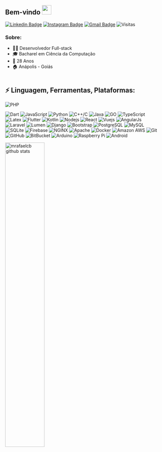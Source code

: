 ## Bem-vindo <img src="https://raw.githubusercontent.com/aemmadi/aemmadi/master/wave.gif" width="30px">
[![Linkedin Badge](https://img.shields.io/badge/-mrafaelcb-blue?style=flat-square&logo=Linkedin&logoColor=white&link=https://www.linkedin.com/in/mrafaelcb/)](https://www.linkedin.com/in/mrafaelcb/)
[![Instagram Badge](https://img.shields.io/badge/-mrafaelcb-purple?style=flat-square&logo=instagram&logoColor=white&link=https://instagram.com/mrafaelcb/)](https://instagram.com/mrafaelcb)
[![Gmail Badge](https://img.shields.io/badge/-mayconrafaelcb@gmail.com-c14438?style=flat-square&logo=Gmail&logoColor=white&link=mailto:mayconrafaelcb@gmail.com)](mailto:mayconrafaelcb@gmail.com)
<img src="https://visitor-badge.laobi.icu/badge?page_id=mrafaelcb" alt="Visitas"/>
<!-- <img align="right" height="200px" alt="GIF" src="https://i.pinimg.com/originals/e4/26/70/e426702edf874b181aced1e2fa5c6cde.gif" /> -->
### Sobre:
- 👨‍💻 Desenvolvedor Full-stack
- 🎓 Bacharel em Ciência da Computação
- 🎉 28 Anos
- 🏠 Anápolis - Goiás
  <br/><br/>
## ⚡ Linguagem, Ferramentas, Plataformas:

![PHP](https://img.shields.io/badge/-PHP-black?style=flat&logo=PHP)
<!-- ![Ruby](https://img.shields.io/badge/-Ruby-black?style=flat&logo=Ruby) -->
![Dart](https://img.shields.io/badge/-Dart-black?style=flat&logo=Dart)
![JavaScript](https://img.shields.io/badge/-JavaScript-black?style=flat-square&logo=javascript)
![Python](https://img.shields.io/badge/-Python-black?style=flat-square&logo=Python)
![C++/C](https://img.shields.io/badge/-C/C++-black?style=flat-square&logo=c)
![Java](https://img.shields.io/badge/-java-black?style=flat-square&logo=java)
![GO](https://img.shields.io/badge/-Golang-black?style=flat-square&logo=go)
![TypeScript](https://img.shields.io/badge/-TypeScript-black?style=flat-square&logo=typescript)
![Latex](https://img.shields.io/badge/-Latex-black?style=flat-square&logo=latex)
![Flutter](https://img.shields.io/badge/-Flutter-black?style=flat&logo=Flutter)
![Kotlin](https://img.shields.io/badge/-Kotlin-black?style=flat-square&logo=kotlin)
![Nodejs](https://img.shields.io/badge/-Nodejs-black?style=flat-square&logo=Node.js)
![React](https://img.shields.io/badge/-React-black?style=flat-square&logo=react)
![Vuejs](https://img.shields.io/badge/-Vuejs-black?style=flat-square&logo=vue.js)
![AngularJs](https://img.shields.io/badge/-AngularJs-black?style=flat-square&logo=angularjs)
![Laravel](https://img.shields.io/badge/-Laravel-black?style=flat-square&logo=laravel)
![Lumen](https://img.shields.io/badge/-Lumen-black?style=flat-square&logo=lumen)
![Django](https://img.shields.io/badge/-Django-black?style=flat-square&logo=django)
![Bootstrap](https://img.shields.io/badge/-Bootstrap-black?style=flat-square&logo=bootstrap)
![PostgreSQL](https://img.shields.io/badge/-PostgreSQL-black?style=flat-square&logo=postgresql)
![MySQL](https://img.shields.io/badge/-MySQL-black?style=flat-square&logo=mysql)
![SQLite](https://img.shields.io/badge/-SQLite-black?style=flat-square&logo=sqlite)
![Firebase](https://img.shields.io/badge/-Firebase-black?style=flat-square&logo=firebase)
![NGINX](https://img.shields.io/badge/-NGINX-black?style=flat-square&logo=nginx)
![Apache](https://img.shields.io/badge/-Apache-black?style=flat-square&logo=apache)
![Docker](https://img.shields.io/badge/-Docker-black?style=flat-square&logo=docker)
![Amazon AWS](https://img.shields.io/badge/Amazon%20AWS-black?style=flat-square&logo=amazon-aws)
![Git](https://img.shields.io/badge/-Git-black?style=flat-square&logo=git)
![GitHub](https://img.shields.io/badge/-GitHub-black?style=flat-square&logo=github)
![BitBucket](https://img.shields.io/badge/-BitBucket-black?style=flat-square&logo=bitbucket)
![Arduino](https://img.shields.io/badge/-Arduino-black?style=flat-square&logo=arduino)
![Raspberry Pi](https://img.shields.io/badge/-Raspberry%20Pi-black?style=flat-square&logo=Raspberry-Pi)
![Android](https://img.shields.io/badge/-Android-000000?style=flat&logo=android)

<img alt="mrafaelcb github stats" width="50%" src="https://github-readme-stats.vercel.app/api?username=mrafaelcb&show_icons=true&count_private=true&hide_border=true&theme=tokyonight" href="https://github.com/mrafaelcb" />
<!-- <img alt="Top Langs" width="42%" src="https://github-readme-stats.vercel.app/api/top-langs/?username=mrafaelcb&layout=compact&count_private=true&&hide_border=true&theme=tokyonight&hide=jupyter%20notebook&langs_count=5" href="https://github.com/mrafaelcb" /> -->

<!--![github contribution grid snake animation](https://raw.githubusercontent.com/platane/platane/output/github-contribution-grid-snake.svg) -->
